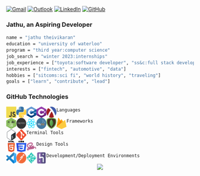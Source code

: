 <!-- contact shields -->
[gmail-shield]: https://img.shields.io/badge/Gmail-D14836?style=for-the-badge&logo=gmail&logoColor=white
[gmail-url]: mailto:theivikaran.jathurshan@gmail.com
[outlook-shield]: https://img.shields.io/badge/Microsoft_Outlook-0078D4?style=for-the-badge&logo=microsoft-outlook&logoColor=white
[outlook-url]: mailto:jtheiv@outlook.com
[linkedin-shield]: https://img.shields.io/badge/LinkedIn-0077B5?style=for-the-badge&logo=linkedin&logoColor=white
[linkedin-url]: https://linkedin.com/in/jathurshan-t
[github-shield]: https://img.shields.io/badge/GitHub-8631A9?style=for-the-badge&logo=github&logoColor=white
[github-url]: https://github.com/jath-git?tab=repositories

<!-- contact info -->
[![Gmail][gmail-shield]][gmail-url]
[![Outlook][outlook-shield]][outlook-url]
[![LinkedIn][linkedin-shield]][linkedin-url]
[![GitHub][github-shield]][github-url]

<!-- personal description -->
### Jathu, an Aspiring Developer
```sh
name = "jathu theivikaran"
education = "university of waterloo"
program = "third year:computer science"
job_search = "winter 2023:internships"
job_experience = ["toyota:software developer", "ss&c:full stack developer"]
interests = ["fintech", "automotive", "data"]
hobbies = ["sitcoms:sci fi", "world history", "traveling"]
goals = ["learn", "contribute", "lead"]
```

<!-- list all technologies used for this github -->
### GitHub Technologies
<img align="left" alt="JavaScript" width="27px" height="30px" src="./assets/javascript.png" />
<img align="left" alt="Python" width="27px" height="30px" src="./assets/python.png" />
<img align="left" alt="C-sharp" width="27px" height="30px" src="./assets/c++.png" />
<img align="left" alt="C-sharp" width="27px" height="30px" src="./assets/c-sharp.png" />
<img align="left" alt="C-sharp" width="27px" height="30px" src="./assets/racket.png" />

```sh
Languages

```
<img align="left" alt="Node.js" width="27px" height="30px" src="./assets/node.png" />
<img align="left" alt="Express" width="27px" height="30px" src="./assets/express.png" />
<img align="left" alt="React" width="27px" height="30px" src="./assets/react.png" />
<img align="left" alt="MySQL" width="27px" height="30px" src="./assets/mysql.png" />
<img align="left" alt="MongoDB" width="27px" height="30px" src="./assets/mongodb.png" />
<img align="left" alt="Firebase" width="27px" height="30px" src="./assets/firebase.png" />

```sh
Frameworks
```

<img align="left" alt="Bash" width="27px" height="30px" src="./assets/bash.png" />
<img align="left" alt="Git" width="27px" height="30px" src="./assets/git.png" />

```sh
Terminal Tools
```

<img align="left" alt="HTML5" width="27px" height="30px" src="./assets/html.png" />
<img align="left" alt="CSS3" width="27px" height="30px" src="./assets/css.png" />
<img align="left" alt="Sass" width="27px" height="30px" src="./assets/sass.png" />

```sh
Design Tools
```

<img align="left" alt="Visual Studio Code" width="27px" height="30px" src="./assets/vscode.png" />
<img align="left" alt="Postman" width="27px" height="30px" src="./assets/postman.png" />
<img align="left" alt="Netlify" width="27px" height="30px" src="./assets/netlify.png" />
<img align="left" alt="Heroku" width="27px" height="30px" src="./assets/heroku.png" />

```sh
Development/Deployment Environments
```

<!-- github stats badge -->
<div align="center">

  ![](https://github-readme-stats.vercel.app/api?username=jath-git)
  
</div>
